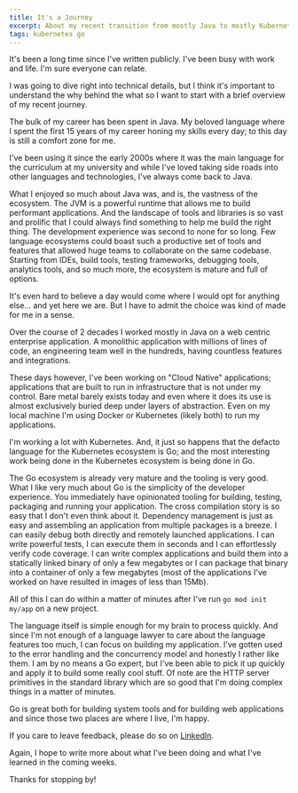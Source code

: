 ```yaml
---
title: It's a Journey
excerpt: About my recent transition from mostly Java to mostly Kubernetes and Go.
tags: kubernetes go
---
```


It's been a long time since I've written publicly. I've been busy with work and life. I'm sure everyone can relate.

I was going to dive right into technical details, but I think it's important to understand the why behind the what so I want to start with a brief overview of my recent journey.

The bulk of my career has been spent in Java. My beloved language where I spent the first 15 years of my career honing my skills every day; to this day is still a comfort zone for me.

I've been using it since the early 2000s where it was the main language for the curriculum at my university and while I've loved taking side roads into other languages and technologies, I've always come back to Java.

What I enjoyed so much about Java was, and is, the vastness of the ecosystem. The JVM is a powerful runtime that allows me to build performant applications. And the landscape of tools and libraries is so vast and prolific that I could always find something to help me build the right thing. The development experience was second to none for so long. Few language ecosystems could boast such a productive set of tools and features that allowed huge teams to collaborate on the same codebase. Starting from IDEs, build tools, testing frameworks, debugging tools, analytics tools, and so much more, the ecosystem is mature and full of options.

It's even hard to believe a day would come where I would opt for anything else... and yet here we are. But I have to admit the choice was kind of made for me in a sense.

Over the course of 2 decades I worked mostly in Java on a web centric enterprise application. A monolithic application with millions of lines of code, an engineering team well in the hundreds, having countless features and integrations.

These days however, I've been working on "Cloud Native" applications; applications that are built to run in infrastructure that is not under my control. Bare metal barely exists today and even where it does its use is almost exclusively buried deep under layers of abstraction. Even on my local machine I'm using Docker or Kubernetes (likely both) to run my applications.

I'm working a lot with Kubernetes. And, it just so happens that the defacto language for the Kubernetes ecosystem is Go; and the most interesting work being done in the Kubernetes ecosystem is being done in Go.

The Go ecosystem is already very mature and the tooling is very good. What I like very much about Go is the simplicity of the developer experience. You immediately have opinionated tooling for building, testing, packaging and running your application. The cross compilation story is so easy that I don't even think about it. Dependency management is just as easy and assembling an application from multiple packages is a breeze. I can easily debug both directly and remotely launched applications. I can write powerful tests, I can execute them in seconds and I can effortlessly verify code coverage. I can write complex applications and build them into a statically linked binary of only a few megabytes or I can package that binary into a container of only a few megabytes (most of the applications I've worked on have resulted in images of less than 15Mb).

All of this I can do within a matter of minutes after I've run `go mod init my/app` on a new project.

The language itself is simple enough for my brain to process quickly. And since I'm not enough of a language lawyer to care about the language features too much, I can focus on building my application. I've gotten used to the error handling and the concurrency model and honestly I rather like them. I am by no means a Go expert, but I've been able to pick it up quickly and apply it to build some really cool stuff. Of note are the HTTP server primitives in the standard library which are so good that I'm doing complex things in a matter of minutes.

Go is great both for building system tools and for building web applications and since those two places are where I live, I'm happy.

If you care to leave feedback, please do so on [LinkedIn](https://www.linkedin.com/in/raymond-auge/).

Again, I hope to write more about what I've been doing and what I've learned in the coming weeks.

Thanks for stopping by!
